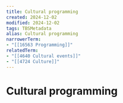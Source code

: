 ```yaml
---
title: Cultural programming
created: 2024-12-02
modified: 2024-12-02
tags: TBSMetadata
alias: Cultural programming
narrowerTerm:
- "[[16563 Programming]]"
relatedTerm:
- "[[4640 Cultural events]]"
- "[[4724 Culture]]"
---
```

# Cultural programming
